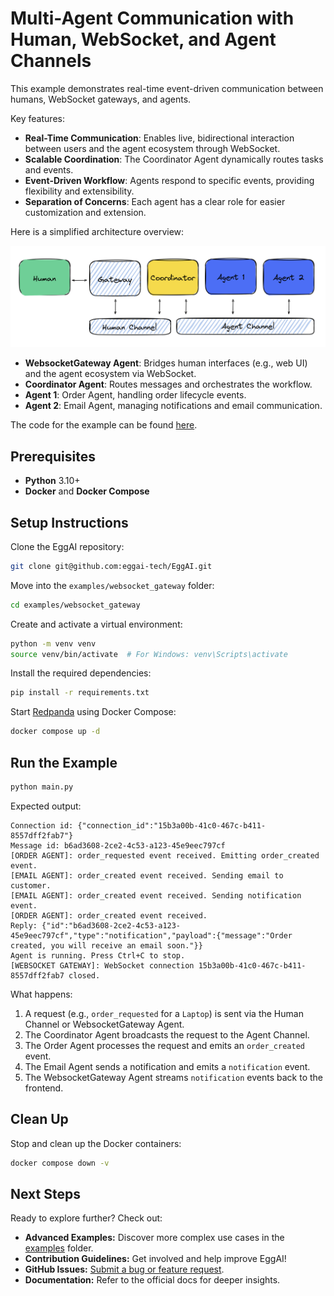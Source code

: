 # Multi-Agent Communication with Human, WebSocket, and Agent Channels

This example demonstrates real-time event-driven communication between humans, WebSocket gateways, and agents.

Key features:

- **Real-Time Communication**: Enables live, bidirectional interaction between users and the agent ecosystem through WebSocket.
- **Scalable Coordination**: The Coordinator Agent dynamically routes tasks and events.
- **Event-Driven Workflow**: Agents respond to specific events, providing flexibility and extensibility.
- **Separation of Concerns**: Each agent has a clear role for easier customization and extension.

Here is a simplified architecture overview:

![architecture-advanced-example.png](../../docs/docs/assets/architecture-gateway.svg)

- **WebsocketGateway Agent**: Bridges human interfaces (e.g., web UI) and the agent ecosystem via WebSocket.
- **Coordinator Agent**: Routes messages and orchestrates the workflow.
- **Agent 1**: Order Agent, handling order lifecycle events.
- **Agent 2**: Email Agent, managing notifications and email communication.

The code for the example can be found [here](https://github.com/eggai-tech/EggAI/tree/main/examples/websocket_gateway).

## Prerequisites

- **Python** 3.10+
- **Docker** and **Docker Compose**

## Setup Instructions

Clone the EggAI repository:

```bash
git clone git@github.com:eggai-tech/EggAI.git
```

Move into the `examples/websocket_gateway` folder:

```bash
cd examples/websocket_gateway
```

Create and activate a virtual environment:

```bash
python -m venv venv
source venv/bin/activate  # For Windows: venv\Scripts\activate
```

Install the required dependencies:

```bash
pip install -r requirements.txt
```

Start [Redpanda](https://github.com/redpanda-data/redpanda) using Docker Compose:

```bash
docker compose up -d
```

## Run the Example

```bash
python main.py
```

Expected output:

```
Connection id: {"connection_id":"15b3a00b-41c0-467c-b411-8557dff2fab7"}
Message id: b6ad3608-2ce2-4c53-a123-45e9eec797cf
[ORDER AGENT]: order_requested event received. Emitting order_created event.
[EMAIL AGENT]: order_created event received. Sending email to customer.
[EMAIL AGENT]: order_created event received. Sending notification event.
[ORDER AGENT]: order_created event received.
Reply: {"id":"b6ad3608-2ce2-4c53-a123-45e9eec797cf","type":"notification","payload":{"message":"Order created, you will receive an email soon."}}
Agent is running. Press Ctrl+C to stop.
[WEBSOCKET GATEWAY]: WebSocket connection 15b3a00b-41c0-467c-b411-8557dff2fab7 closed.
```

What happens:

1. A request (e.g., `order_requested` for a `Laptop`) is sent via the Human Channel or WebsocketGateway Agent.
2. The Coordinator Agent broadcasts the request to the Agent Channel.
3. The Order Agent processes the request and emits an `order_created` event.
4. The Email Agent sends a notification and emits a `notification` event.
5. The WebsocketGateway Agent streams `notification` events back to the frontend.

## Clean Up

Stop and clean up the Docker containers:

```bash
docker compose down -v
```

## Next Steps

Ready to explore further? Check out:

- **Advanced Examples:** Discover more complex use cases in the [examples](https://github.com/eggai-tech/EggAI/tree/main/examples/) folder.
- **Contribution Guidelines:** Get involved and help improve EggAI!
- **GitHub Issues:** [Submit a bug or feature request](https://github.com/eggai-tech/eggai/issues).
- **Documentation:** Refer to the official docs for deeper insights.
